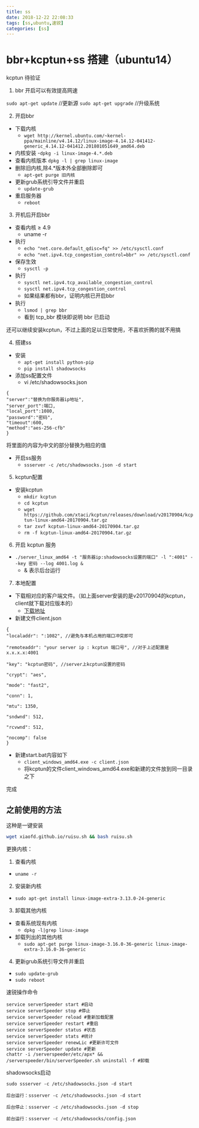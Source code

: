 ```yaml
---
title: ss
date: 2018-12-22 22:08:33
tags: [ss,ubuntu,速锐]
categories: [ss]
---
```



# bbr+kcptun+ss 搭建（ubuntu14）
kcptun 待验证
1. bbr 开启可以有效提高网速

`sudo apt-get update`  //更新源
`sudo apt-get upgrade`  //升级系统

2. 开启bbr
- 下载内核
  - `wget http://kernel.ubuntu.com/~kernel-ppa/mainline/v4.14.12/linux-image-4.14.12-041412-generic_4.14.12-041412.201801051649_amd64.deb` 
- 内核安装
  -`dpkg -i linux-image-4.*.deb` 
- 查看内核版本
`dpkg -l | grep linux-image` 
- 删除旧内核,除4.*版本外全部删除即可
  - `apt-get purge 旧内核`
- 更新grub系统引导文件并重启
  - `update-grub`
- 重启服务器
  - `reboot`

3. 开机后开启bbr
- 查看内核 ≥ 4.9
  - uname -r
- 执行
  - `echo "net.core.default_qdisc=fq" >> /etc/sysctl.conf`
  - `echo "net.ipv4.tcp_congestion_control=bbr" >> /etc/sysctl.conf`
- 保存生效
  - `sysctl -p`
- 执行
  - `sysctl net.ipv4.tcp_available_congestion_control`
  - `sysctl net.ipv4.tcp_congestion_control`
  - 如果结果都有bbr，证明内核已开启bbr
- 执行
  - `lsmod | grep bbr`
  - 看到 tcp_bbr 模块即说明 bbr 已启动

还可以继续安装kcptun，不过上面的足以日常使用，不喜欢折腾的就不用搞

4. 搭建ss
- 安装
  - `apt-get install python-pip`
  - `pip install shadowsocks`
- 添加ss配置文件
  - vi /etc/shadowsocks.json
```
{
"server":"替换为你服务器ip地址",  
"server_port":端口,
"local_port":1080,
"password":"密码",
"timeout":600,
"method":"aes-256-cfb"
}
```
将里面的内容为中文的部分替换为相应的值

- 开启ss服务
  - `ssserver -c /etc/shadowsocks.json -d start`

5. kcptun配置
- 安装kcptun
  - `mkdir kcptun`
  - `cd kcptun`
  - `wget https://github.com/xtaci/kcptun/releases/download/v20170904/kcptun-linux-amd64-20170904.tar.gz`
  - `tar zxvf kcptun-linux-amd64-20170904.tar.gz`
  - `rm -f kcptun-linux-amd64-20170904.tar.gz`

6. 开启 kcptun 服务

- `./server_linux_amd64 -t "服务器ip:shadowsocks设置的端口" -l ":4001" --key 密码 --log 4001.log &`
  - & 表示后台运行

7. 本地配置
- 下载相对应的客户端文件。（如上面server安装的是v20170904的kcptun，client就下载对应版本的）
  - [下载地址](https://github.com/xtaci/kcptun/releases?after=v20171129)
- 新建文件client.json
```
{
"localaddr": ":1082", //避免与本机占用的端口冲突即可

"remoteaddr": "your server ip : kcptun 端口号", //对于上述配置是 x.x.x.x:4001

"key": "kcptun密码", //server上kcptun设置的密码

"crypt": "aes",

"mode": "fast2",

"conn": 1,

"mtu": 1350,

"sndwnd": 512,

"rcvwnd": 512,

"nocomp": false
}
```
- 新建start.bat内容如下
  - `client_windows_amd64.exe -c client.json`
  - 将kcptun的文件client_windows_amd64.exe和新建的文件放到同一目录之下

完成








## 之前使用的方法

这种是一键安装
```bash
wget xiaofd.github.io/ruisu.sh && bash ruisu.sh
```

更换内核：
1. 查看内核
  - `uname -r`
2. 安装新内核
  - `sudo apt-get install linux-image-extra-3.13.0-24-generic`
3. 卸载其他内核
  - 查看系统现有内核
    - `dpkg -l|grep linux-image`
  - 卸载列出的其他内核
    - `sudo apt-get purge linux-image-3.16.0-36-generic linux-image-extra-3.16.0-36-generic`
4.  更新grub系统引导文件并重启
  - `sudo update-grub `
  - `sudo reboot`

速锐操作命令
```
service serverSpeeder start #启动
service serverSpeeder stop #停止
service serverSpeeder reload #重新加载配置
service serverSpeeder restart #重启
service serverSpeeder status #状态
service serverSpeeder stats #统计
service serverSpeeder renewLic #更新许可文件
service serverSpeeder update #更新
chattr -i /serverspeeder/etc/apx* && /serverspeeder/bin/serverSpeeder.sh uninstall -f #卸载
```

shadowsocks启动
```
sudo ssserver -c /etc/shadowsocks.json -d start

后台运行：ssserver -c /etc/shadowsocks.json -d start

后台停止：ssserver -c /etc/shadowsocks.json -d stop

前台运行：ssserver -c /etc/shadowsocks/config.json

```


<!-- {
"server":"",
"server_port":31241,
"local_port":1080,
"password":"@a1004041672A.@",
"timeout":600,
"method":"aes-256-cfb"
}


./server_linux_amd64 -t ":31241" -l ":4001" --key "@a1004041672A.@" --log 4001.log -->